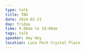 ```yaml
---
type: talk
title: TBD
date: 2014-02-21
day: friday
time: 9.00am to 10:00am
tags: talk
speaker: Amy Hoy
location: Luna Park Crystal Place
---
```

